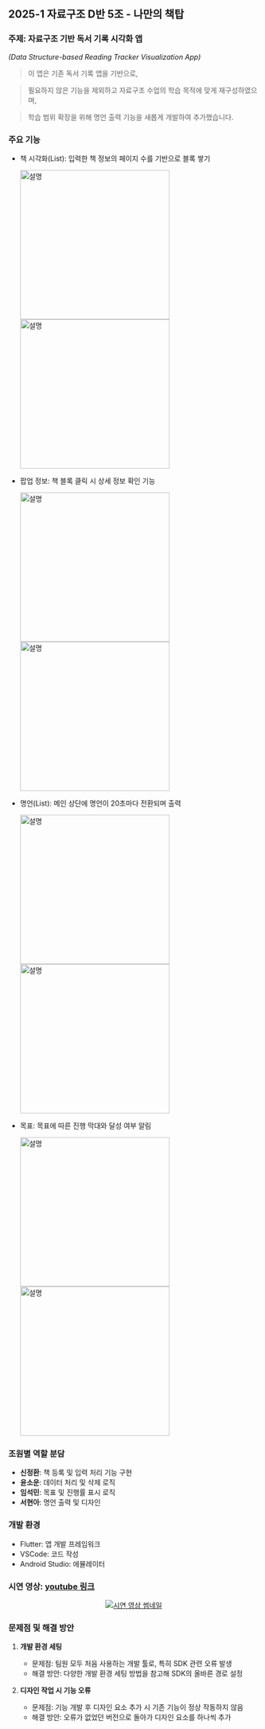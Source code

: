 ## 2025-1 자료구조 D반 5조 - 나만의 책탑

### 주제: 자료구조 기반 독서 기록 시각화 앱
*(Data Structure-based Reading Tracker Visualization App)*

> 이 앱은 기존 독서 기록 앱을 기반으로,

> 필요하지 않은 기능을 제외하고 자료구조 수업의 학습 목적에 맞게 재구성하였으며,

> 학습 범위 확장을 위해 명언 출력 기능을 새롭게 개발하여 추가했습니다.


### 주요 기능
- 책 시각화(List): 입력한 책 정보의 페이지 수를 기반으로 블록 쌓기

  <img src="images/book_input.png" alt="설명" width="300"/> <img src="images/book_block.png" alt="설명" width="300"/>

- 팝업 정보: 책 블록 클릭 시 상세 정보 확인 기능

  <img src="images/block_function.png" alt="설명" width="300"/> <img src="images/book_info.png" alt="설명" width="300"/>
  
- 명언(List): 메인 상단에 명언이 20초마다 전환되며 출력

  <img src="images/quote1.png" alt="설명" width="300"/> <img src="images/quote2.png" alt="설명" width="300"/>

- 목표: 목표에 따른 진행 막대와 달성 여부 알림

  <img src="images/goal_alarm2.png" alt="설명" width="300"/> <img src="images/goal_note.png" alt="설명" width="300"/>


### 조원별 역할 분담
- **신정환**: 책 등록 및 입력 처리 기능 구현
- **윤소운**: 데이터 처리 및 삭제 로직
- **임석민**: 목표 및 진행률 표시 로직
- **서현아**: 명언 출력 및 디자인


### 개발 환경
- Flutter: 앱 개발 프레임워크
- VSCode: 코드 작성
- Android Studio: 에뮬레이터


### 시연 영상: [youtube 링크](https://youtube.com/shorts/WDhXVpSydcY?feature=share)

<p align="center">
    <a href="https://youtube.com/shorts/WDhXVpSydcY?feature=share">
        <img src="https://img.youtube.com/shorts/WDhXVpSydcY/0.jpg" alt="시연 영상 썸네일">
    </a>
</p>


### 문제점 및 해결 방안
1. **개발 환경 세팅**
   - 문제점: 팀원 모두 처음 사용하는 개발 툴로, 특히 SDK 관련 오류 발생
   - 해결 방안: 다양한 개발 환경 세팅 방법을 참고해 SDK의 올바른 경로 설정

2. **디자인 작업 시 기능 오류**
   - 문제점: 기능 개발 후 디자인 요소 추가 시 기존 기능이 정상 작동하지 않음
   - 해결 방안: 오류가 없었던 버전으로 돌아가 디자인 요소를 하나씩 추가
